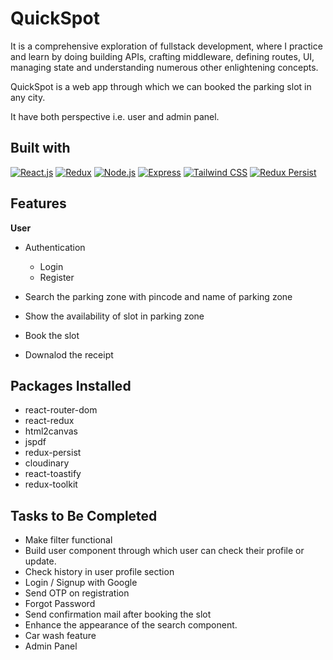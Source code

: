 # QuickSpot

It is a comprehensive exploration of fullstack development, where I practice and learn by doing building APIs, crafting middleware, defining routes, UI, managing state and understanding numerous other enlightening concepts.

QuickSpot is a web app through which we can booked the parking slot in any city.

It have both perspective i.e. user and admin panel.

## Built with

[![React.js](https://img.shields.io/badge/React.js-blue)](https://reactjs.org/)
[![Redux](https://img.shields.io/badge/Redux-purple)](https://redux.js.org/)
[![Node.js](https://img.shields.io/badge/Node.js-brightgreen)](https://nodejs.org/)
[![Express](https://img.shields.io/badge/Express-blue)](https://expressjs.com/)
[![Tailwind CSS](https://img.shields.io/badge/Tailwind_CSS-38B2AC)](https://tailwindcss.com/)
[![Redux Persist](https://img.shields.io/badge/Redux_Persist-764ABC)](https://github.com/rt2zz/redux-persist)

## Features

**User**

- Authentication

  - Login
  - Register

- Search the parking zone with pincode and name of parking zone
- Show the availability of slot in parking zone
- Book the slot
- Downalod the receipt

## Packages Installed

- react-router-dom
- react-redux
- html2canvas
- jspdf
- redux-persist
- cloudinary
- react-toastify
- redux-toolkit

## Tasks to Be Completed

- Make filter functional
- Build user component through which user can check their profile or update.
- Check history in user profile section
- Login / Signup with Google
- Send OTP on registration
- Forgot Password
- Send confirmation mail after booking the slot
- Enhance the appearance of the search component.
- Car wash feature
- Admin Panel

